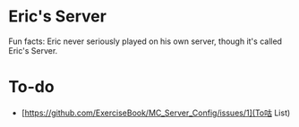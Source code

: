 # Eric's Server
Fun facts: Eric never seriously played on his own server, though it's called Eric's Server. 

# To-do
- [https://github.com/ExerciseBook/MC_Server_Config/issues/1](To咕 List)
